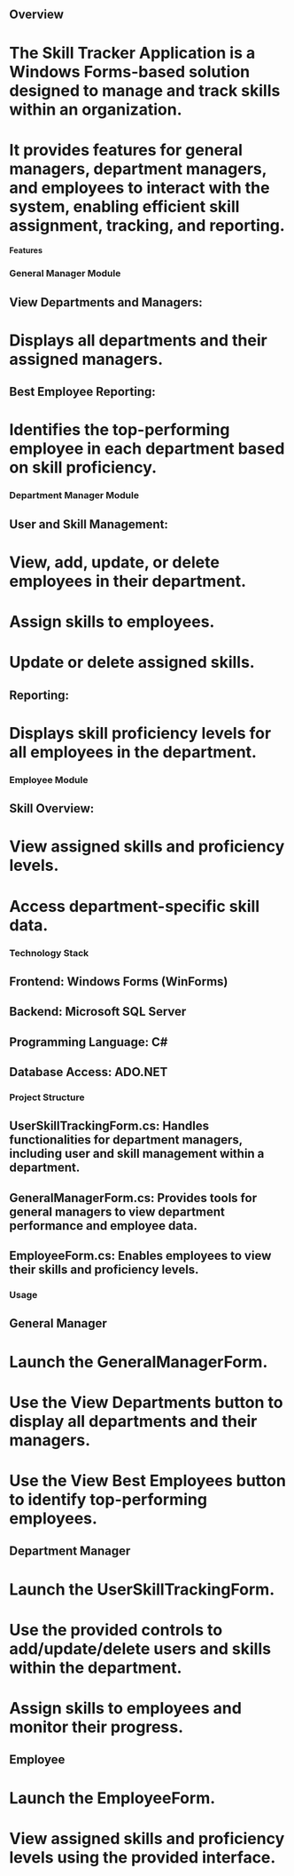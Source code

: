 ## Overview

# The Skill Tracker Application is a Windows Forms-based solution designed to manage and track skills within an organization.
# It provides features for general managers, department managers, and employees to interact with the system, enabling efficient skill assignment, tracking, and reporting.

#### Features
### General Manager Module
## View Departments and Managers:
# Displays all departments and their assigned managers.

## Best Employee Reporting:
# Identifies the top-performing employee in each department based on skill proficiency.

### Department Manager Module
## User and Skill Management:
# View, add, update, or delete employees in their department.
# Assign skills to employees.
# Update or delete assigned skills.
## Reporting:
# Displays skill proficiency levels for all employees in the department.
### Employee Module
## Skill Overview:
# View assigned skills and proficiency levels.
# Access department-specific skill data.
### Technology Stack
## Frontend: Windows Forms (WinForms)
## Backend: Microsoft SQL Server
## Programming Language: C#
## Database Access: ADO.NET

### Project Structure
## UserSkillTrackingForm.cs: Handles functionalities for department managers, including user and skill management within a department.
## GeneralManagerForm.cs: Provides tools for general managers to view department performance and employee data.
## EmployeeForm.cs: Enables employees to view their skills and proficiency levels.

 ### Usage

## General Manager
# Launch the GeneralManagerForm.
# Use the View Departments button to display all departments and their managers.
# Use the View Best Employees button to identify top-performing employees.

## Department Manager
# Launch the UserSkillTrackingForm.
# Use the provided controls to add/update/delete users and skills within the department.
# Assign skills to employees and monitor their progress.

## Employee
# Launch the EmployeeForm.
# View assigned skills and proficiency levels using the provided interface.



